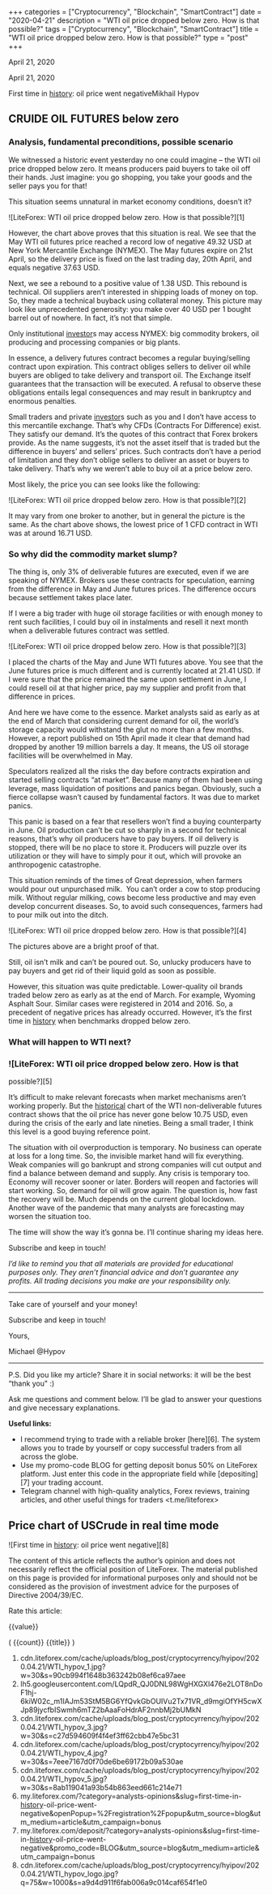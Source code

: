 +++
categories = ["Cryptocurrency", "Blockchain", "SmartContract"]
date = "2020-04-21"
description = "WTI oil price dropped below zero. How is that possible?"
tags = ["Cryptocurrency", "Blockchain", "SmartContract"]
title = "WTI oil price dropped below zero. How is that possible?"
type = "post"
+++

April 21, 2020

April 21, 2020

First time in [history](https://www.fixpro.org/post/chargeless-historical-data-api-backtesting/): oil price went negativeMikhail Hypov

##  **CRUIDE OIL FUTURES below zero**

###  **Analysis, fundamental preconditions, possible scenario**

We witnessed a historic event yesterday no one could imagine – the WTI
oil price dropped below zero. It means producers paid buyers to take oil
off their hands. Just imagine: you go shopping, you take your goods and
the seller pays you for that!

This situation seems unnatural in market economy conditions, doesn’t it?

![LiteForex: WTI oil price dropped below zero. How is that possible?][1]

However, the chart above proves that this situation is real. We see that
the May WTI oil futures price reached a record low of negative 49.32 USD
at New York Mercantile Exchange (NYMEX). The May futures expire on 21st
April, so the delivery price is fixed on the last trading day, 20th
April, and equals negative 37.63 USD.

Next, we see a rebound to a positive value of 1.38 USD. This rebound is
technical. Oil suppliers aren’t interested in shipping loads of money on
top. So, they made a technical buyback using collateral money. This
picture may look like unprecedented generosity: you make over 40 USD per
1 bought barrel out of nowhere. In fact, it’s not that simple.

Only institutional [investor](https://www.fintechee.com/tutorial-for-forex-trading/investor-mode/)s may access NYMEX: big commodity brokers,
oil producing and processing companies or big plants.

In essence, a delivery futures contract becomes a regular buying/selling
contract upon expiration. This contract obliges sellers to deliver oil
while buyers are obliged to take delivery and transport oil. The
Exchange itself guarantees that the transaction will be executed. A
refusal to observe these obligations entails legal consequences and may
result in bankruptcy and enormous penalties.

Small traders and private [investor](https://www.fintechee.com/tutorial-for-forex-trading/investor-mode/)s such as you and I don’t have access
to this mercantile exchange. That’s why CFDs (Contracts For Difference)
exist. They satisfy our demand. It’s the quotes of this contract that
Forex brokers provide. As the name suggests, it’s not the asset itself
that is traded but the difference in buyers’ and sellers’ prices. Such
contracts don’t have a period of limitation and they don’t oblige
sellers to deliver an asset or buyers to take delivery. That’s why we
weren’t able to buy oil at a price below zero.

Most likely, the price you can see looks like the following:

![LiteForex: WTI oil price dropped below zero. How is that possible?][2]

It may vary from one broker to another, but in general the picture is
the same. As the chart above shows, the lowest price of 1 CFD contract
in WTI was at around 16.71 USD.

###  **So why did the commodity market slump?**

The thing is, only 3% of deliverable futures are executed, even if we
are speaking of NYMEX. Brokers use these contracts for speculation,
earning from the difference in May and June futures prices. The
difference occurs because settlement takes place later.

If I were a big trader with huge oil storage facilities or with enough
money to rent such facilities, I could buy oil in instalments and resell
it next month when a deliverable futures contract was settled.

![LiteForex: WTI oil price dropped below zero. How is that possible?][3]

I placed the charts of the May and June WTI futures above. You see that
the June futures price is much different and is currently located at
21.41 USD. If I were sure that the price remained the same upon
settlement in June, I could resell oil at that higher price, pay my
supplier and profit from that difference in prices.

And here we have come to the essence. Market analysts said as early as
at the end of March that considering current demand for oil, the world’s
storage capacity would withstand the glut no more than a few months.
However, a report published on 15th April made it clear that demand had
dropped by another 19 million barrels a day. It means, the US oil
storage facilities will be overwhelmed in May.

Speculators realized all the risks the day before contracts expiration
and started selling contracts “at market”. Because many of them had been
using leverage, mass liquidation of positions and panics began.
Obviously, such a fierce collapse wasn’t caused by fundamental factors.
It was due to market panics.

This panic is based on a fear that resellers won’t find a buying
counterparty in June. Oil production can’t be cut so sharply in a second
for technical reasons, that’s why oil producers have to pay buyers. If
oil delivery is stopped, there will be no place to store it. Producers
will puzzle over its utilization or they will have to simply pour it
out, which will provoke an anthropogenic catastrophe.

This situation reminds of the times of Great depression, when farmers
would pour out unpurchased milk.  You can’t order a cow to stop
producing milk. Without regular milking, cows become less productive and
may even develop concurrent diseases. So, to avoid such consequences,
farmers had to pour milk out into the ditch.

![LiteForex: WTI oil price dropped below zero. How is that possible?][4]

The pictures above are a bright proof of that.

Still, oil isn’t milk and can’t be poured out. So, unlucky producers
have to pay buyers and get rid of their liquid gold as soon as possible.

However, this situation was quite predictable. Lower-quality oil brands
traded below zero as early as at the end of March. For example, Wyoming
Asphalt Sour. Similar cases were registered in 2014 and 2016. So, a
precedent of negative prices has already occurred. However, it’s the
first time in [history](https://www.fixpro.org/post/chargeless-historical-data-api-backtesting/) when benchmarks dropped below zero.

###  **What will happen to WTI next?**

### ![LiteForex: WTI oil price dropped below zero. How is that
possible?][5]

It’s difficult to make relevant forecasts when market mechanisms aren’t
working properly. But the [historical](https://www.fintechee.com/services/historical-data-for-forex/) chart of the WTI non-deliverable
futures contract shows that the oil price has never gone below 10.75
USD, even during the crisis of the early and late nineties. Being a
small trader, I think this level is a good buying reference point.

The situation with oil overproduction is temporary. No business can
operate at loss for a long time. So, the invisible market hand will fix
everything. Weak companies will go bankrupt and strong companies will
cut output and find a balance between demand and supply. Any crisis is
temporary too. Economy will recover sooner or later. Borders will reopen
and factories will start working. So, demand for oil will grow again.
The question is, how fast the recovery will be. Much depends on the
current global lockdown.  Another wave of the pandemic that many
analysts are forecasting may worsen the situation too.

The time will show the way it’s gonna be. I’ll continue sharing my ideas
here.

Subscribe and keep in touch!

 _I’d like to remind you that all materials are provided for educational
purposes only. They aren’t financial advice and don’t guarantee any
profits. All trading decisions you make are your responsibility only._

* * *

Take care of yourself and your money!

Subscribe and keep in touch!

Yours,

Michael @Hypov

* * *

P.S. Did you like my article? Share it in social networks: it will be
the best “thank you" :)

Ask me questions and comment below. I’ll be glad to answer your
questions and give necessary explanations.

 **Useful links:**

  * I recommend trying to trade with a reliable broker [here][6]. The system allows you to trade by yourself or copy successful traders from all across the globe.
  * Use my promo-code BLOG for getting deposit bonus 50% on LiteForex platform. Just enter this code in the appropriate field while [depositing][7] your trading account.
  * Telegram channel with high-quality analytics, Forex reviews, training articles, and other useful things for traders <t.me/liteforex>

## Price chart of USCrude in real time mode

![First time in [history](https://www.fixpro.org/post/chargeless-historical-data-api-backtesting/): oil price went negative][8]

The content of this article reflects the author’s opinion and does not
necessarily reflect the official position of LiteForex. The material
published on this page is provided for informational purposes only and
should not be considered as the provision of investment advice for the
purposes of Directive 2004/39/EC.

Rate this article:

{{value}}

( {{count}} {{title}} )

   1. cdn.liteforex.com/cache/uploads/blog_post/cryptocyrrency/hyipov/2020.04.21/WTI_hypov_1.jpg?w=30&s=90cb994f1648b363242b08ef6ca97aee
   2. lh5.googleusercontent.com/LQpdR_QJ0DNL98WgHXGXl476e2LOT8nDoF1hj-6kiW02c_m1IAJm53StM5BG6YfQvkGbOUIVu2Tx71VR_d9mgiOfYH5cwXJp89jycfbISwmh6mTZ2bAaaFoHdrAF2nnbMj2bUMkN
   3. cdn.liteforex.com/cache/uploads/blog_post/cryptocyrrency/hyipov/2020.04.21/WTI_hypov_3.jpg?w=30&s=c27d594609f4f4ef3ff62cbb47e5bc31
   4. cdn.liteforex.com/cache/uploads/blog_post/cryptocyrrency/hyipov/2020.04.21/WTI_hypov_4.jpg?w=30&s=7eee7167d0f70de6be69172b09a530ae
   5. cdn.liteforex.com/cache/uploads/blog_post/cryptocyrrency/hyipov/2020.04.21/WTI_hypov_5.jpg?w=30&s=8ab119041a93b54b863eed661c214e71
   6. my.liteforex.com/?category=analysts-opinions&slug=first-time-in-[history](https://www.fixpro.org/post/chargeless-historical-data-api-backtesting/)-oil-price-went-negative&openPopup=%2Fregistration%2Fpopup&utm_source=blog&utm_medium=article&utm_campaign=bonus
   7. my.liteforex.com/deposit/?category=analysts-opinions&slug=first-time-in-[history](https://www.fixpro.org/post/chargeless-historical-data-api-backtesting/)-oil-price-went-negative&promo_code=BLOG&utm_source=blog&utm_medium=article&utm_campaign=bonus
   8. cdn.liteforex.com/cache/uploads/blog_post/cryptocyrrency/hyipov/2020.04.21/WTI_hypov_logo.jpg?q=75&w=1000&s=a9d4d911f6fab006a9c014caf654f1e0